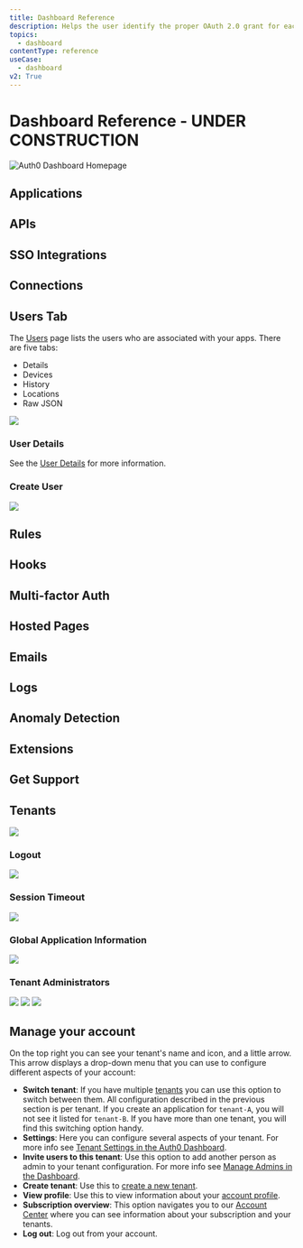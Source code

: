 ```yaml
---
title: Dashboard Reference
description: Helps the user identify the proper OAuth 2.0 grant for each use case.
topics:
  - dashboard
contentType: reference
useCase:
  - dashboard
v2: True
---
```


# Dashboard Reference - UNDER CONSTRUCTION

![Auth0 Dashboard Homepage](/media/articles/getting-started/auth0-dashboard.png)

## Applications


## APIs


## SSO Integrations


## Connections



## Users Tab

The [Users](${manage_url}/#/users) page lists the users who are associated with your apps. There are five tabs:

* Details
* Devices
* History
* Locations
* Raw JSON

![](/media/articles/users/users-tab.png)

### User Details

See the [User Details](/api-auth/references/user-details) for more information. 

### Create User

![](/media/articles/users/create-user.png)

## Rules


## Hooks


## Multi-factor Auth


## Hosted Pages


## Emails


## Logs


## Anomaly Detection


## Extensions


## Get Support


## Tenants

![](/media/articles/tutorials/tenant-settings/settings.png)

### Logout

![](/media/articles/tutorials/tenant-settings/logout-urls.png)

### Session Timeout

![](/media/articles/tutorials/tenant-settings/session-timeout.png)

### Global Application Information

![](/media/articles/tutorials/tenant-settings/global-application-information.png)

### Tenant Administrators

![](/media/articles/tutorials/manage-admins.png)
![](/media/articles/tutorials/dashboard-admins.png)
![](/media/articles/tutorials/your-profile.png)

## Manage your account

On the top right you can see your tenant's name and icon, and a little arrow. This arrow displays a drop-down menu that you can use to configure different aspects of your account:

- **Switch tenant**: If you have multiple [tenants](/getting-started/the-basics#account-and-tenants) you can use this option to switch between them. All configuration described in the previous section is per tenant. If you create an application for `tenant-A`, you will not see it listed for `tenant-B`. If you have more than one tenant, you will find this switching option handy. 
- **Settings**: Here you can configure several aspects of your tenant. For more info see [Tenant Settings in the Auth0 Dashboard](/dashboard/dashboard-tenant-settings).
- **Invite users to this tenant**: Use this option to add another person as admin to your tenant configuration. For more info see [Manage Admins in the Dashboard](/dashboard/manage-dashboard-admins). 
- **Create tenant**: Use this to [create a new tenant](/getting-started/the-basics#account-and-tenants).
- **View profile**: Use this to view information about your [account profile](${manage_url}/#/profile).
- **Subscription overview**: This option navigates you to our [Account Center](${env.DOMAIN_URL_SUPPORT}/tenants/public) where you can see information about your subscription and your tenants.
- **Log out**: Log out from your account.
